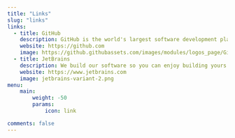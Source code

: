 ```yaml
---
title: "Links"
slug: "links"
links:
  - title: GitHub
    description: GitHub is the world's largest software development platform.
    website: https://github.com
    image: https://github.githubassets.com/images/modules/logos_page/GitHub-Mark.png
  - title: JetBrains
    description: We build our software so you can enjoy building yours.
    website: https://www.jetbrains.com
    image: jetbrains-variant-2.png
menu:
    main: 
        weight: -50
        params:
            icon: link

comments: false
---
```


[//]: # (To use this feature, add `links` section to frontmatter.)
[//]: # ()
[//]: # (This page's frontmatter:)
[//]: # ()
[//]: # (```yaml)
[//]: # (links:)
[//]: # (  - title: GitHub)
[//]: # (    description: GitHub is the world's largest software development platform.)
[//]: # (    website: https://github.com)
[//]: # (    image: https://github.githubassets.com/images/modules/logos_page/GitHub-Mark.png)
[//]: # (  - title: TypeScript)
[//]: # (    description: TypeScript is a typed superset of JavaScript that compiles to plain JavaScript.)
[//]: # (    website: https://www.typescriptlang.org)
[//]: # (    image: ts-logo-128.jpg)
[//]: # (```)
[//]: # ()
[//]: # (`image` field accepts both local and external images.)
